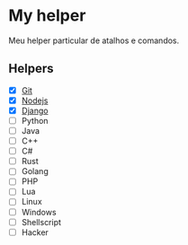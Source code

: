# My helper
Meu helper particular de atalhos e comandos.

## Helpers

- [x] [Git](https://github.com/wiskton/my-help/blob/main/git.md)
- [x] [Nodejs](https://github.com/wiskton/my-help/blob/main/nodejs.md)
- [x] [Django](https://github.com/wiskton/my-help/blob/main/django.md)
- [ ] Python
- [ ] Java
- [ ] C++
- [ ] C#
- [ ] Rust
- [ ] Golang
- [ ] PHP
- [ ] Lua
- [ ] Linux
- [ ] Windows
- [ ] Shellscript
- [ ] Hacker
